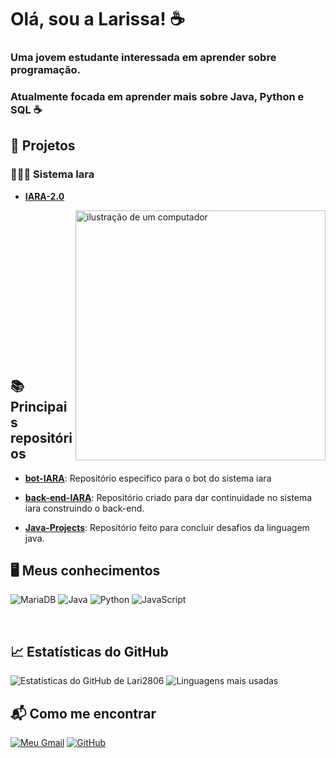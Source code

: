 <h1>Olá, sou a Larissa! ☕</h1> 
<h3>Uma jovem estudante interessada em aprender sobre programação.</h3>

<h3>Atualmente focada em aprender mais sobre Java, Python e SQL ☕ </h3>

<H2> 🚀 Projetos</H2>


<h3>🧜🏾‍♀️ Sistema Iara</h3>

- **[IARA-2.0](https://github.com/lari2806/IARA-2.0)**

<img src="https://raw.githubusercontent.com/MicaelliMedeiros/micaellimedeiros/master/image/computer-illustration.png" alt="ilustração de um computador" min-width="400px" max-width="100px" width="400px" align="right"><br><br><br><br><br><br><br><br><br><br><br><br><br><br>


<H2> 📚 Principais repositórios</H2>

- **[bot-IARA](https://github.com/lari2806/bot-IARA)**: Repositório especifico para o bot do sistema iara

- **[back-end-IARA](https://github.com/lari2806/back-end-IARA)**: Repositório criado para dar continuidade no sistema iara construindo o back-end.

- **[Java-Projects](https://github.com/lari2806/Java-Projects)**: Repositório feito para concluir desafios da linguagem java.

<h2>🖥 Meus conhecimentos</h2>

![MariaDB](https://img.shields.io/badge/MariaDB-01529E?style=for-the-badge&logo=mariadb&logoColor=white)
![Java](https://img.shields.io/badge/java-%23ED8B00.svg?style=for-the-badge&logo=openjdk&logoColor=white)
![Python](https://img.shields.io/badge/python-3670A0?style=for-the-badge&logo=python&logoColor=ffdd54)
![JavaScript](https://img.shields.io/badge/JavaScript-F7DF1E?style=for-the-badge&logo=javascript&logoColor=black)

<br>
<h2>📈 Estatísticas do GitHub</h2>

![Estatísticas do GitHub de Lari2806](https://github-readme-stats.vercel.app/api?username=lari2806&show_icons=true&theme=dark) ![Linguagens mais usadas](https://github-readme-stats.vercel.app/api/top-langs/?username=lari2806&layout=compact&theme=dark) 

<h2>📬 Como me encontrar</h2>

[![Meu Gmail](https://img.shields.io/badge/Gmail-333333?style=for-the-badge&logo=gmail&logoColor=red)](mailto:larissa.rfs28@gmail.com)
[![GitHub](https://img.shields.io/badge/GitHub-100000?style=for-the-badge&logo=github&logoColor=white)](https://github.com/lari2806)

